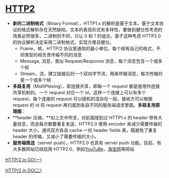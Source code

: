 # [HTTP2](https://tools.ietf.org/html/rfc7540)

- **新的二进制格式**（Binary Format），HTTP1.x 的解析是基于文本。基于文本协议的格式解析存在天然缺陷，文本的表现形式有多样性，要做到健壮性考虑的场景必然很多，二进制则不同，只认 0 和 1 的组合。基于这种考虑 HTTP2.0 的协议解析决定采用二进制格式，实现方便且健壮。
  - Frame，帧，HTTP/2 协议里通信的最小单位，每个帧有自己的格式，不同类型的帧负责传输不同的消息
  - Message, 消息，类似 Request/Response 消息，每个消息包含一个或多个帧
  - Stream，流，建立链接后的一个双向字节流，用来传输消息，每次传输的是一个或多个帧
- **多路复用**（MultiPlexing），即连接共享，即每一个 request 都是是用作连接共享机制的。一个 request 对应一个 id，这样一个连接上可以有多个 request，每个连接的 request 可以随机的混杂在一起，接收方可以根据 request 的 id 将 request 再归属到各自不同的服务端请求里面。**多路复用原理图**：
- **header 压缩，**如上文中所言，对前面提到过 HTTP1.x 的 header 带有大量信息，而且每次都要重复发送，HTTP2.0 使用 encoder 来减少需要传输的 header 大小，通讯双方各自 cache 一份 header fields 表，既避免了重复 header 的传输，又减小了需要传输的大小。
- **服务端推送**（server push），HTTP2.0 也具有 server push 功能。目前，有大多数网站已经启用 HTTP2.0，例如[YouTuBe](https://www.youtube.com/)，[淘宝网](http://www.taobao.com/)等网站

[HTTP/2 in GO(一)](https://mp.weixin.qq.com/s?__biz=MzU4ODgyMDI0Mg==&mid=2247485964&idx=1&sn=72e023c275ef6893132439ab69b21430&chksm=fdd7b071caa039678a3809ca49f93ac26bbb7fd4f278997c7a3dbb0501072e597fbbf5b4a603&scene=21#wechat_redirect)

[HTTP/2 in GO(二)](https://mp.weixin.qq.com/s/eBhWbwv7UDhMFSeZFEOiHQ)
